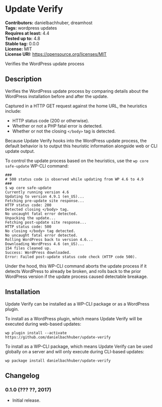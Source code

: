 # Update Verify #
**Contributors:** danielbachhuber, dreamhost  
**Tags:** wordpress updates  
**Requires at least:** 4.4  
**Tested up to:** 4.8  
**Stable tag:** 0.0.0  
**License:** MIT  
**License URI:** https://opensource.org/licenses/MIT  

Verifies the WordPress update process

## Description ##

Verifies the WordPress update process by comparing details about the WordPress installation before and after the update.

Captured in a HTTP GET request against the home URL, the heuristics include:

* HTTP status code (200 or otherwise).
* Whether or not a PHP fatal error is detected.
* Whether or not the closing `</body>` tag is detected.

Because Update Verify hooks into the WordPress update process, the default behavior is to output this heuristic information alongside web or CLI update output.

To control the update process based on the heuristics, use the `wp core safe-update` WP-CLI command:

    ###
    # 500 status code is observed while updating from WP 4.6 to 4.9
    ###
    $ wp core safe-update
    Currently running version 4.6
    Updating to version 4.9.1 (en_US)...
    Fetching pre-update site response...
    HTTP status code: 200
    Detected closing </body> tag.
    No uncaught fatal error detected.
    Unpacking the update...
    Fetching post-update site response...
    HTTP status code: 500
    No closing </body> tag detected.
    No uncaught fatal error detected.
    Rolling WordPress back to version 4.6...
    Downloading WordPress 4.6 (en_US)...
    154 files cleaned up.
    Success: WordPress downloaded.
    Error: Failed post-update status code check (HTTP code 500).

Under the hood, this WP-CLI command aborts the update process if it detects WordPress to already be broken, and rolls back to the prior WordPress version if the update process caused detectable breakage.

## Installation ##

Update Verify can be installed as a WP-CLI package or as a WordPress plugin.

To install as a WordPress plugin, which means Update Verify will be executed during web-based updates:

    wp plugin install --activate https://github.com/danielbachhuber/update-verify

To install as a WP-CLI package, which means Update Verify can be used globally on a server and will only execute during CLI-based updates:

    wp package install danielbachhuber/update-verify

## Changelog ##

### 0.1.0 (??? ??, 2017) ###
* Initial release.
